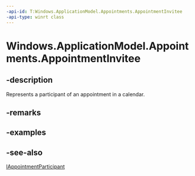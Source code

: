 ----api-id: T:Windows.ApplicationModel.Appointments.AppointmentInvitee
-api-type: winrt class
---<!-- Class syntax.public class AppointmentInvitee : Windows.ApplicationModel.Appointments.IAppointmentInvitee, Windows.ApplicationModel.Appointments.IAppointmentParticipant--># Windows.ApplicationModel.Appointments.AppointmentInvitee## -descriptionRepresents a participant of an appointment in a calendar.## -remarks## -examples## -see-also[IAppointmentParticipant](iappointmentparticipant.md)